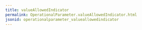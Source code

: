 ```yaml
---
title: valueAllowedIndicator
permalink: OperationalParameter.valueAllowedIndicator.html
jsonid: operationalparameter_valueallowedindicator
---
```

